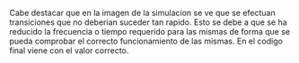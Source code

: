 Cabe destacar que en la imagen de la simulacion se ve que se efectuan transiciones que no deberian suceder tan rapido. Esto se debe a que se ha reducido la frecuencia o tiempo requerido para las mismas de forma que se pueda comprobar el correcto funcionamiento de las mismas. En el codigo final viene con el valor correcto.
